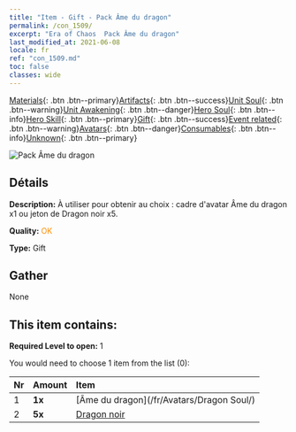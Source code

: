 ```yaml
---
title: "Item - Gift - Pack Âme du dragon"
permalink: /con_1509/
excerpt: "Era of Chaos  Pack Âme du dragon"
last_modified_at: 2021-06-08
locale: fr
ref: "con_1509.md"
toc: false
classes: wide
---
```

 [Materials](/ItemsFR/){: .btn .btn--primary}[Artifacts](/ItemsFR/Artifacts/){: .btn .btn--success}[Unit Soul](/ItemsFR/UnitSoul/){: .btn .btn--warning}[Unit Awakening](/ItemsFR/UnitAwakening/){: .btn .btn--danger}[Hero Soul](/ItemsFR/HeroSoul/){: .btn .btn--info}[Hero Skill](/ItemsFR/HeroSkill/){: .btn .btn--primary}[Gift](/ItemsFR/Gift/){: .btn .btn--success}[Event related](/ItemsFR/Events/){: .btn .btn--warning}[Avatars](/ItemsFR/Avatars/){: .btn .btn--danger}[Consumables](/ItemsFR/Consumables/){: .btn .btn--info}[Unknown](/ItemsFR/Unknown/){: .btn .btn--primary}

 ![Pack Âme du dragon](/images/t/i_907123.png)

## Détails
 **Description:** À utiliser pour obtenir au choix : cadre d'avatar Âme du dragon x1 ou jeton de Dragon noir x5.

 **Quality:** <span style="color: #FF8C00">OK</span>

 **Type:** Gift

## Gather

  None

## This item contains:

 **Required Level to open:** 1

 You would need to choose 1 item from the list (0):

  | Nr | Amount |     Item    |
  |:---|:-------|:------------|
  | 1 |  **1x** | [Âme du dragon](/fr/Avatars/Dragon Soul/) |  | 
  | 2 |  **5x** | [Dragon noir](/ItemsFR/unt_250/) |  | 
